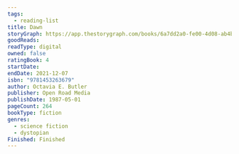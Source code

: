 ```yaml
---
tags:
  - reading-list
title: Dawn
storyGraph: https://app.thestorygraph.com/books/6a7dd2a0-fe00-4d08-ab4b-5e565b08b02c
goodReads:
readType: digital
owned: false
ratingBook: 4
startDate:
endDate: 2021-12-07
isbn: "9781453263679"
author: Octavia E. Butler
publisher: Open Road Media
publishDate: 1987-05-01
pageCount: 264
bookType: fiction
genres:
  - science fiction
  - dystopian
Finished: Finished
---
```

